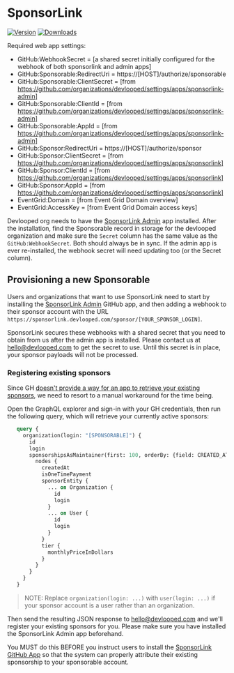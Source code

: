 # SponsorLink

[![Version](https://img.shields.io/nuget/vpre/Devlooped.SponsorLink.svg?color=royalblue)](https://www.nuget.org/packages/Devlooped.SponsorLink)
[![Downloads](https://img.shields.io/nuget/dt/Devlooped.SponsorLink.svg?color=green)](https://www.nuget.org/packages/Devlooped.SponsorLink)

Required web app settings:

* GitHub:WebhookSecret = [a shared secret initially configured for the webhook of both sponsorlink and admin apps]
* GitHub:Sponsorable:RedirectUri = https://[HOST]/authorize/sponsorable
* GitHub:Sponsorable:ClientSecret =  [from https://github.com/organizations/devlooped/settings/apps/sponsorlink-admin]
* GitHub:Sponsorable:ClientId =  [from https://github.com/organizations/devlooped/settings/apps/sponsorlink-admin]
* GitHub:Sponsorable:AppId =  [from https://github.com/organizations/devlooped/settings/apps/sponsorlink-admin]
* GitHub:Sponsor:RedirectUri = https://[HOST]/authorize/sponsor
* GitHub:Sponsor:ClientSecret = [from https://github.com/organizations/devlooped/settings/apps/sponsorlink]
* GitHub:Sponsor:ClientId = [from https://github.com/organizations/devlooped/settings/apps/sponsorlink]
* GitHub:Sponsor:AppId = [from https://github.com/organizations/devlooped/settings/apps/sponsorlink]
* EventGrid:Domain = [from Event Grid Domain overview]
* EventGrid:AccessKey = [from Event Grid Domain access keys]


Devlooped org needs to have the [SponsorLink Admin](https://github.com/apps/sponsorlink-admin) app 
installed. After the installation, find the Sponsorable record in storage for the devlooped organization 
and make sure the `Secret` column has the same value as the `GitHub:WebhookSecret`. Both should always be in sync. 
If the admin app is ever re-installed, the webhook secret will need updating too (or the Secret column).

## Provisioning a new Sponsorable

Users and organizations that want to use SponsorLink need to start by installing the 
[SponsorLink Admin](https://github.com/apps/sponsorlink-admin) GitHub app, and then 
adding a webhook to their sponsor account with the URL `https://sponsorlink.devlooped.com/sponsor/[YOUR_SPONSOR_LOGIN]`.

SponsorLink secures these webhooks with a shared secret that you need to obtain from us after 
the admin app is installed. Please contact us at hello@devlooped.com to get the secret to use. 
Until this secret is in place, your sponsor payloads will not be processed.

### Registering existing sponsors

Since GH [doesn't provide a way for an app to retrieve your existing sponsors](https://github.com/orgs/community/discussions/44226), 
we need to resort to a manual workaround for the time being. 

Open the GraphQL explorer and sign-in with your GH credentials, then run the following query, which 
will retrieve your currently active sponsors:

```graphql
   query { 
     organization(login: "[SPONSORABLE]") {
       id
       login
       sponsorshipsAsMaintainer(first: 100, orderBy: {field: CREATED_AT, direction: ASC}, includePrivate: true) {
         nodes {
           createdAt
           isOneTimePayment
           sponsorEntity {
             ... on Organization {
               id
               login
             }
             ... on User {
               id
               login
             }
           }
           tier {
             monthlyPriceInDollars
           }
         }
       }
     }
   }
```

> NOTE: Replace `organization(login: ...)` with `user(login: ...)` if your sponsor account is a user rather than 
> an organization.

Then send the resulting JSON response to hello@devlooped.com and we'll register your existing sponsors for you.
Please make sure you have installed the SponsorLink Admin app beforehand.

You MUST do this BEFORE you instruct users to install the [SponsorLink GitHub App](https://github.com/apps/sponsorlink) 
so that the system can properly attribute their existing sponsorship to your sponsorable account.
